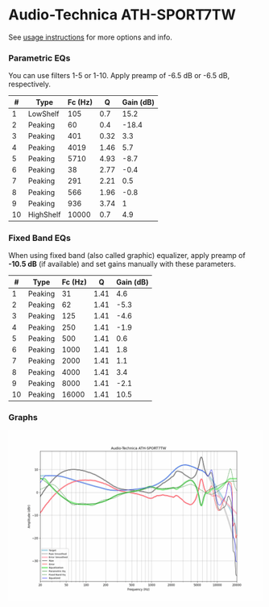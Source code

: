 # Audio-Technica ATH-SPORT7TW
See [usage instructions](https://github.com/jaakkopasanen/AutoEq#usage) for more options and info.

### Parametric EQs
You can use filters 1-5 or 1-10. Apply preamp of -6.5 dB or -6.5 dB, respectively.

|   # | Type      |   Fc (Hz) |    Q |   Gain (dB) |
|-----|-----------|-----------|------|-------------|
|   1 | LowShelf  |       105 | 0.7  |        15.2 |
|   2 | Peaking   |        60 | 0.4  |       -18.4 |
|   3 | Peaking   |       401 | 0.32 |         3.3 |
|   4 | Peaking   |      4019 | 1.46 |         5.7 |
|   5 | Peaking   |      5710 | 4.93 |        -8.7 |
|   6 | Peaking   |        38 | 2.77 |        -0.4 |
|   7 | Peaking   |       291 | 2.21 |         0.5 |
|   8 | Peaking   |       566 | 1.96 |        -0.8 |
|   9 | Peaking   |       936 | 3.74 |         1   |
|  10 | HighShelf |     10000 | 0.7  |         4.9 |

### Fixed Band EQs
When using fixed band (also called graphic) equalizer, apply preamp of **-10.5 dB** (if available) and set gains manually with these parameters.

|   # | Type    |   Fc (Hz) |    Q |   Gain (dB) |
|-----|---------|-----------|------|-------------|
|   1 | Peaking |        31 | 1.41 |         4.6 |
|   2 | Peaking |        62 | 1.41 |        -5.3 |
|   3 | Peaking |       125 | 1.41 |        -4.6 |
|   4 | Peaking |       250 | 1.41 |        -1.9 |
|   5 | Peaking |       500 | 1.41 |         0.6 |
|   6 | Peaking |      1000 | 1.41 |         1.8 |
|   7 | Peaking |      2000 | 1.41 |         1.1 |
|   8 | Peaking |      4000 | 1.41 |         3.4 |
|   9 | Peaking |      8000 | 1.41 |        -2.1 |
|  10 | Peaking |     16000 | 1.41 |        10.5 |

### Graphs
![](./Audio-Technica%20ATH-SPORT7TW.png)
